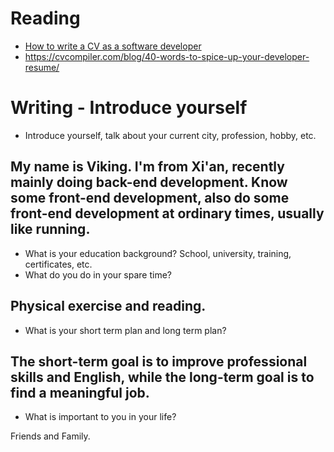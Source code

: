 # Reading

 - [How to write a CV as a software developer](https://learnitmyway.medium.com/how-to-write-a-cv-as-a-software-developer-8841a79f8458)
 - https://cvcompiler.com/blog/40-words-to-spice-up-your-developer-resume/



# Writing - Introduce yourself

- Introduce yourself, talk about your current city, profession, hobby, etc.

My name is Viking. 
I'm from Xi'an, recently mainly doing back-end development.
Know some front-end development, also do some front-end development at ordinary times, usually like running.
---
- What is your education background? School, university, training, certificates, etc.
- What do you do in your spare time?

Physical exercise and reading.
---
- What is your short term plan and long term plan?

The short-term goal is to improve professional skills and English, while the long-term goal is to find a meaningful job.
---
- What is important to you in your life?

Friends and Family.
